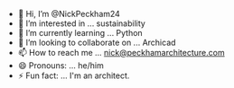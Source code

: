 - 👋 Hi, I’m @NickPeckham24
- 👀 I’m interested in ... sustainability
- 🌱 I’m currently learning ... Python
- 💞️ I’m looking to collaborate on ... Archicad
- 📫 How to reach me ... nick@peckhamarchitecture.com
- 😄 Pronouns: ... he/him
- ⚡ Fun fact: ... I'm an architect.

<!---
NickPeckham24/NickPeckham24 is a ✨ special ✨ repository because its `README.md` (this file) appears on your GitHub profile.
You can click the Preview link to take a look at your changes.
--->
